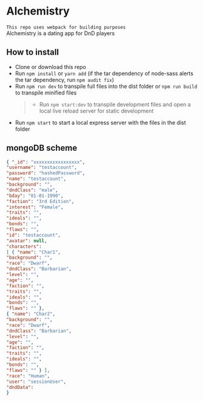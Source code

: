 # Alchemistry

`This repo uses webpack for building purposes`  
Alchemistry is a dating app for DnD players

## How to install

- Clone or download this repo
- Run `npm install` or `yarn add` (if the tar dependency of node-sass alerts the tar dependency, run `npm audit fix`)
- Run `npm run dev` to transpile full files into the dist folder or `npm run build` to transpile minified files
  > - Run `npm start:dev` to transpile development files and open a local live reload server for static development
- Run `npm start` to start a local express server with the files in the dist folder

## mongoDB scheme

```json
{ "_id": "xxxxxxxxxxxxxxxxx",
"username": "testaccount",
"password": "hashedPassword",
"name": "testaccount",
"background": "",
"dndClass": "male",
"bday": "01-01-1990",
"faction": "3rd Edition",
"interest": "Female",
"traits": "",
"ideals": "",
"bonds": "",
"flaws": "",
"id": "testaccount",
"avatar": null,
"characters":
[ { "name": "Char1",
"background": "",
"race": "Dwarf",
"dndClass": "Barbarian",
"level": "",
"age": "",
"faction": "",
"traits": "",
"ideals": "",
"bonds": "",
"flaws": "" },
{ "name": "Char2",
"background": "",
"race": "Dwarf",
"dndClass": "Barbarian",
"level": "",
"age": "",
"faction": "",
"traits": "",
"ideals": "",
"bonds": "",
"flaws": "" } ],
"race": "Human",
"user": "sessionUser",
"dndData":
}
```

